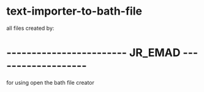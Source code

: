 # text-importer-to-bath-file
all files created by:


   ------------------------      JR_EMAD          -------------------  
======================================================================
for using open the bath file creator
